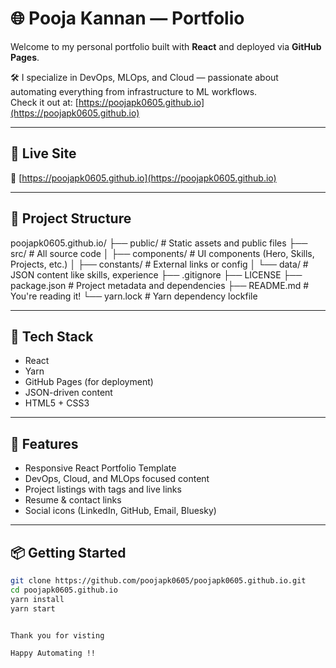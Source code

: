 # 🌐 Pooja Kannan — Portfolio

Welcome to my personal portfolio built with **React** and deployed via **GitHub Pages**.

🛠️ I specialize in DevOps, MLOps, and Cloud — passionate about automating everything from infrastructure to ML workflows.  
Check it out at: [https://poojapk0605.github.io](https://poojapk0605.github.io)

---

## 🚀 Live Site

🔗 [https://poojapk0605.github.io](https://poojapk0605.github.io)

---

## 📁 Project Structure

poojapk0605.github.io/ ├── public/ # Static assets and public files ├── src/ # All source code │ ├── components/ # UI components (Hero, Skills, Projects, etc.) │ ├── constants/ # External links or config │ └── data/ # JSON content like skills, experience ├── .gitignore ├── LICENSE ├── package.json # Project metadata and dependencies ├── README.md # You're reading it! └── yarn.lock # Yarn dependency lockfile


---

## 🔧 Tech Stack

- React
- Yarn
- GitHub Pages (for deployment)
- JSON-driven content
- HTML5 + CSS3

---

## 🧠 Features

- Responsive React Portfolio Template
- DevOps, Cloud, and MLOps focused content
- Project listings with tags and live links
- Resume & contact links
- Social icons (LinkedIn, GitHub, Email, Bluesky)

---

## 📦 Getting Started

```bash
git clone https://github.com/poojapk0605/poojapk0605.github.io.git
cd poojapk0605.github.io
yarn install
yarn start


Thank you for visting 

Happy Automating !!
